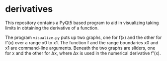 # derivatives

This repository contains a PyQt5 based program to aid in visualizing
taking limits in obtaining the derivative of a function.

The program `visualize.py` puts up two graphs, one for f(x) and the
other for f'(x) over a range x0 to x1.  The function f and the range
boundaries x0 and x1 are command-line arguments.  Beneath the two
graphs are sliders, one for x and the other for Δx, where Δx is used
in the numerical derivative f'(x).
